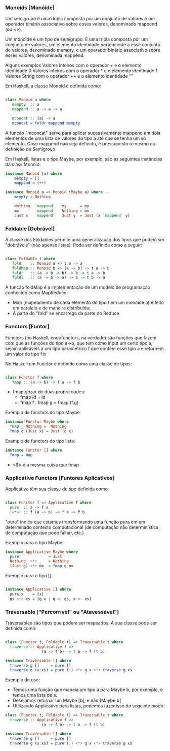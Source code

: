 ### Monoids [Monóide]

Um semigrupo é uma dupla composta por um conjunto de valores e um operador binário associativo sobre esses valores, denominado mappend (ou <>).

Um monoide é um tipo de semigrupo. É uma tripla composta por um conjunto de valores, um elemento identidade pertencente a esse conjunto de valores, denominado mempty, e um operador binário associativo sobre esses valores, denominada mappend.

Alguns exemplos
    Valores inteiros com o operador + e o elemento identidade 0
    Valores inteiros com o operador * e o elemento identidade 1
    Valores String com o operador ++ e o elemento identidade ""
  
Em Haskell, a classe Monoid é definida como:

```haskell

class Monoid a where 
   mempty  :: a
   mappend :: a -> a -> a

   mconcat :: [a] -> a
   mconcat = foldr mappend mempty 


```

A função "mconcat" serve para aplicar sucessivamente mappend em dois elementos de uma lista de valores do tipo a até que se tenha um só elemento.
Caso mappend não seja definido, é pressuposto o mesmo da definição de Semigroup.

Em Haskell, listas e o tipo Maybe, por exemplo, são as seguintes instâncias da class Monoid:


```haskell
instance Monoid [a] where
    mempty = []
    mappend = (++)

```

```haskell
instance Monoid a => Monoid (Maybe a) where -- 
    mempty = Nothing

    Nothing  `mappend`   my      = my
    mx       `mappend`   Nothing = mx
    Just x   `mappend`   Just y  = Just (x `mappend` y)
```

### Foldable [Dobrável]

A classe dos Foldables permite uma generalização dos tipos que podem ser "dobráveis" (não apenas listas). Pode ser definida como a seguir:

```haskell

class Foldable t where
   fold    :: Monoid a => t a -> a
   foldMap :: Monoid b => (a -> b) -> t a -> b
   foldr   :: (a -> b -> b) -> b -> t a -> b
   foldl   :: (a -> b -> a) -> a -> t b -> a


```

A função foldMap é a implementação de um modelo de programação conhecido como MapReduce:
- Map (mapeamento de cada elemento do tipo t em um monóide a) é feito em paralelo e de maneira distribuída;
- A parte do "fold" se encarrega da parte do Reduce


### Functors [Funtor]

Functors (no Haskell, endofunctors, na verdade) são funções que fazem com que as funções do tipo a->b, que tem como input um certo tipo a, sejam aplicáveis a um tipo paramétrico f que contém esse tipo a e retornem um valor do tipo f b
 
No Haskell um Functor é definido como uma classe de tipos:

```haskell

class Functor f where
   fmap :: (a -> b) -> f a -> f b


```

- fmap gozar de duas propriedades:
	- fmap id = id
	- fmap f . fmap g = fmap (f.g)

Exemplo de functors do tipo Maybe:

```haskell
instance Functor Maybe where
  fmap _ Nothing =  Nothing
  fmap g (Just x) = Just (g x)
```

Exemplo de functors do tipo lista:

```haskell
instance Functor [] where
  fmap = map
```

- <$> é a mesma coisa que fmap

### Applicative Functors [Funtores Aplicativos]

Applicative têm sua classe de tipo definida como:

```haskell

class Functor f => Applicative f where
  pure  :: a -> f a
  (<*>) :: f (a -> b) -> f a -> f b


```

"pure" indica que estamos transformando uma função pura em um determinado contexto computacional (de computação não determinística, de computação que pode falhar, etc.)

Exemplo para o tipo Maybe:

```haskell
instance Applicative Maybe where
  pure             = Just
  Nothing  <*> _   = Nothing
  (Just g) <*> mx  = fmap g mx
```

Exemplo para o tipo []:

```haskell

instance Applicative [] where
  pure x    = [x]
  gs <*> xs = [g x | g <- gs, x <- xs]

```

### Traversable ["Percorrível" ou "Atavessável"]

Traversables são tipos que podem ser mapeados. A sua classe pode ser definida como:

```haskell

class (Functor t, Foldable t) => Traversable t where
  traverse :: Applicative f =>
			    (a -> f b) -> t a -> f (t b)

instance Traversable [] where
  traverse g []     = pure []
  traverse g (x:xs) = pure (:) <*> g x <*> traverse g xs


```

Exemplo de uso:

- Temos uma função que mapeia um tipo a para Maybe b, por exemplo, e temos uma lista de a.
- Desejamos retornar um Maybe [b], e não [Maybe b]
- Utilizando Applicative para listas, podemos fazer isso do seguinte modo:

```haskell
class (Functor t, Foldable t) => Traversable t where
  traverse :: Applicative f =>
			    (a -> f b) -> t a -> f (t b)

instance Traversable [] where
  traverse g []     = pure []
  traverse g (x:xs) = pure (:) <*> g x <*> traverse g xs
```


